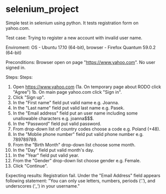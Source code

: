 # selenium_project
Simple test in selenium using python.
It tests registration form on yahoo.com.

Test case: Trying to register a new account with invalid user name.

Enviroment: OS - Ubuntu 17.10 (64-bit), browser - Firefox Quantum 59.0.2 (64-bit)

Preconditions:
Browser open on page "https://www.yahoo.com". No user signed in.

Steps:
Steps:
1. Open https://www.yahoo.com
    (1a. On temporary page about RODO click "Agree")
     1b. On main page yahoo.com click "Sign in".
2. Click "Sign up".
3. In the "First name" field put valid name e.g. Joanna.
4. In the "Last name" field put valid last name e.g. Pasek.
5. In the "Email address" field put an user name including some unallowable characters e.g. joanna$$$.
6. In the "Password" field put valid password.
7. From drop-down list of country codes choose a code e.g. Poland (+48).
8. In the "Moblie phone number" field put valid phone number e.g. 789789789.
9. From the "Birth Month" drop-down list choose some month.
10. In the "Day" field put valid month's day.
11. In the "Year" field put valid year.
12. From the "Gender" drop-down list choose gender e.g. Female.
13. Click "Continue".

Expecting results:
Registration fail.
Under the "Email Address" field appears following statement: "You can only use letters, numbers, periods (‘.’), and underscores (‘_’) in your username."
